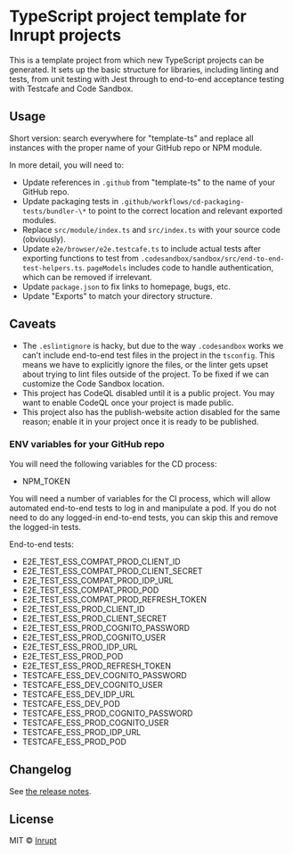 # TypeScript project template for Inrupt projects

This is a template project from which new TypeScript projects can be generated. It sets up the
basic structure for libraries, including linting and tests, from unit testing with Jest through
to end-to-end acceptance testing with Testcafe and Code Sandbox.

## Usage

Short version: search everywhere for "template-ts" and replace all instances with the proper name
of your GitHub repo or NPM module.

In more detail, you will need to:

- Update references in `.github` from "template-ts" to the name of your GitHub repo.
- Update packaging tests in `.github/workflows/cd-packaging-tests/bundler-\*` to point to the
  correct location and relevant exported modules.
- Replace `src/module/index.ts` and `src/index.ts` with your source code (obviously).
- Update `e2e/browser/e2e.testcafe.ts` to include actual tests after exporting functions to test
  from `.codesandbox/sandbox/src/end-to-end-test-helpers.ts`. `pageModels` includes code to
  handle authentication, which can be removed if irrelevant.
- Update `package.json` to fix links to homepage, bugs, etc.
- Update "Exports" to match your directory structure.

## Caveats

- The `.eslintignore` is hacky, but due to the way `.codesandbox` works we can't include
  end-to-end test files in the project in the `tsconfig`. This means we have to explicitly
  ignore the files, or the linter gets upset about trying to lint files outside of the
  project. To be fixed if we can customize the Code Sandbox location.
- This project has CodeQL disabled until it is a public project. You may want to enable CodeQL once
  your project is made public.
- This project also has the publish-website action disabled for the same reason; enable it in your
  project once it is ready to be published.

### ENV variables for your GitHub repo

You will need the following variables for the CD process:

- NPM_TOKEN

You will need a number of variables for the CI process, which will allow automated end-to-end tests
to log in and manipulate a pod. If you do not need to do any logged-in end-to-end tests, you can
skip this and remove the logged-in tests.

End-to-end tests:

- E2E_TEST_ESS_COMPAT_PROD_CLIENT_ID
- E2E_TEST_ESS_COMPAT_PROD_CLIENT_SECRET
- E2E_TEST_ESS_COMPAT_PROD_IDP_URL
- E2E_TEST_ESS_COMPAT_PROD_POD
- E2E_TEST_ESS_COMPAT_PROD_REFRESH_TOKEN
- E2E_TEST_ESS_PROD_CLIENT_ID
- E2E_TEST_ESS_PROD_CLIENT_SECRET
- E2E_TEST_ESS_PROD_COGNITO_PASSWORD
- E2E_TEST_ESS_PROD_COGNITO_USER
- E2E_TEST_ESS_PROD_IDP_URL
- E2E_TEST_ESS_PROD_POD
- E2E_TEST_ESS_PROD_REFRESH_TOKEN
- TESTCAFE_ESS_DEV_COGNITO_PASSWORD
- TESTCAFE_ESS_DEV_COGNITO_USER
- TESTCAFE_ESS_DEV_IDP_URL
- TESTCAFE_ESS_DEV_POD
- TESTCAFE_ESS_PROD_COGNITO_PASSWORD
- TESTCAFE_ESS_PROD_COGNITO_USER
- TESTCAFE_ESS_PROD_IDP_URL
- TESTCAFE_ESS_PROD_POD

## Changelog

See [the release notes](https://github.com/inrupt/template-ts/blob/main/CHANGELOG.md).

## License

MIT © [Inrupt](https://inrupt.com)
